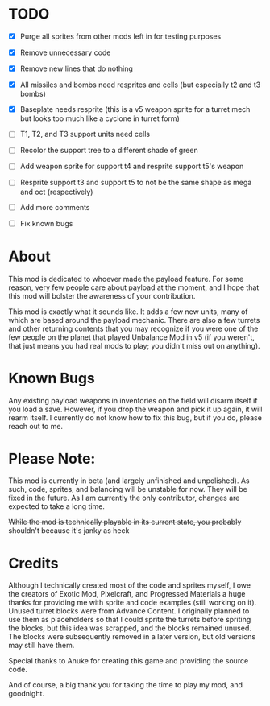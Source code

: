 # TODO

- [X] Purge all sprites from other mods left in for testing purposes

- [X] Remove unnecessary code

- [X] Remove new lines that do nothing

- [X] All missiles and bombs need resprites and cells (but especially t2 and t3 bombs)

- [X] Baseplate needs resprite (this is a v5 weapon sprite for a turret mech but looks too much like a cyclone in turret form)

- [ ] T1, T2, and T3 support units need cells

- [ ] Recolor the support tree to a different shade of green

- [ ] Add weapon sprite for support t4 and resprite support t5's weapon

- [ ] Resprite support t3 and support t5 to not be the same shape as mega and oct (respectively)

- [ ] Add more comments

- [ ] Fix known bugs

# About

This mod is dedicated to whoever made the payload feature. For some reason, very few people care about payload at the moment, and I hope that this mod will bolster the awareness of your contribution.

This mod is exactly what it sounds like. It adds a few new units, many of which are based around the payload mechanic. There are also a few turrets and other returning contents that you may recognize if you were one of the few people on the planet that played Unbalance Mod in v5 (if you weren't, that just means you had real mods to play; you didn't miss out on anything).

# Known Bugs

Any existing payload weapons in inventories on the field will disarm itself if you load a save. However, if you drop the weapon and pick it up again, it will rearm itself. I currently do not know how to fix this bug, but if you do, please reach out to me.

# Please Note:

This mod is currently in beta (and largely unfinished and unpolished). As such, code, sprites, and balancing will be unstable for now. They will be fixed in the future. As I am currently the only contributor, changes are expected to take a long time.

~~While the mod is technically playable in its current state, you probably shouldn't because it's janky as heck~~

# Credits

Although I technically created most of the code and sprites myself, I owe the creators of Exotic Mod, Pixelcraft, and Progressed Materials a huge thanks for providing me with sprite and code examples (still working on it).
Unused turret blocks were from Advance Content. I originally planned to use them as placeholders so that I could sprite the turrets before spriting the blocks, but this idea was scrapped, and the blocks remained unused. The blocks were subsequently removed in a later version, but old versions may still have them.

Special thanks to Anuke for creating this game and providing the source code.

And of course, a big thank you for taking the time to play my mod, and goodnight.
